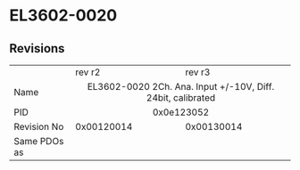 # EL3602-0020

## Revisions
<table>
<tr>
<td></td>
<td>rev r2</td>
<td>rev r3</td>
</tr>
<tr>
<td>Name</td>
<td colspan=2 align="center">EL3602-0020 2Ch. Ana. Input +/-10V, Diff. 24bit, calibrated</td>
</tr>
<tr>
<td>PID</td>
<td colspan=2 align="center">0x0e123052</td>
</tr>
<tr>
<td>Revision No</td>
<td>0x00120014</td>
<td>0x00130014</td>
</tr>
<tr>
<td>Same PDOs as</td>
<td colspan=2 align="center"></td>
</tr>
</table>
